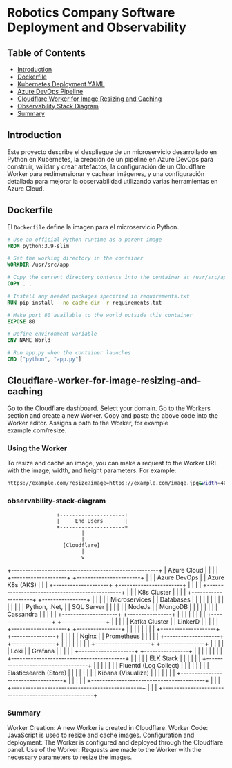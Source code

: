 # Robotics Company Software Deployment and Observability

## Table of Contents
- [Introduction](#introduction)
- [Dockerfile](#dockerfile)
- [Kubernetes Deployment YAML](#kubernetes-deployment-yaml)
- [Azure DevOps Pipeline](#azure-devops-pipeline)
- [Cloudflare Worker for Image Resizing and Caching](#cloudflare-worker-for-image-resizing-and-caching)
- [Observability Stack Diagram](#observability-stack-diagram)
- [Summary](#summary)

## Introduction
Este proyecto describe el despliegue de un microservicio desarrollado en Python en Kubernetes, la creación de un pipeline en Azure DevOps para construir, validar y crear artefactos, la configuración de un Cloudflare Worker para redimensionar y cachear imágenes, y una configuración detallada para mejorar la observabilidad utilizando varias herramientas en Azure Cloud.

## Dockerfile
El `Dockerfile` define la imagen para el microservicio Python.

```Dockerfile
# Use an official Python runtime as a parent image
FROM python:3.9-slim

# Set the working directory in the container
WORKDIR /usr/src/app

# Copy the current directory contents into the container at /usr/src/app
COPY . .

# Install any needed packages specified in requirements.txt
RUN pip install --no-cache-dir -r requirements.txt

# Make port 80 available to the world outside this container
EXPOSE 80

# Define environment variable
ENV NAME World

# Run app.py when the container launches
CMD ["python", "app.py"]
```
## Cloudflare-worker-for-image-resizing-and-caching

Go to the Cloudflare dashboard.
Select your domain.
Go to the Workers section and create a new Worker.
Copy and paste the above code into the Worker editor.
Assigns a path to the Worker, for example example.com/resize.

### Using the Worker
To resize and cache an image, you can make a request to the Worker URL with the image, width, and height parameters. For example:

```bash
https://example.com/resize?image=https://example.com/image.jpg&width=400&height=300
```
### observability-stack-diagram
                    +---------------------+
                    |     End Users       |
                    +---------------------+
                            |
                            |
                      [Cloudflare]
                            |
                            v
+-----------------------------------------------------+
|                    Azure Cloud                      |
|                                                     |
|  +--------------------+  +-----------------------+  |
|  |  Azure DevOps      |  |   Azure K8s (AKS)     |  |
|  +--------------------+  +-----------------------+  |
|                                                     |
|  +-----------------------------------------------+  |
|  |               K8s Cluster                     |  |
|  |  +--------------------+   +----------------+  |  |
|  |  |    Microservices   |   |    Databases   |  |  |
|  |  |                    |   |                |  |  |
|  |  |   Python, .Net,    |   |  SQL Server    |  |  |
|  |  |   NodeJs           |   |  MongoDB       |  |  |
|  |  |                    |   |  Cassandra     |  |  |
|  |  +--------------------+   +----------------+  |  |
|  |                                               |  |
|  |  +--------------------+   +----------------+  |  |
|  |  |   Kafka Cluster    |   |  LinkerD       |  |  |
|  |  +--------------------+   +----------------+  |  |
|  |                                               |  |
|  |  +--------------------+   +----------------+  |  |
|  |  |      Nginx         |   |  Prometheus    |  |  |
|  |  +--------------------+   +----------------+  |  |
|  |                                               |  |
|  |  +--------------------+   +----------------+  |  |
|  |  |       Loki         |   |  Grafana       |  |  |
|  |  +--------------------+   +----------------+  |  |
|  |                                               |  |
|  |  +-----------------------------------------+  |  |
|  |  |                ELK Stack                |  |  |
|  |  |  +-----------------------------------+  |  |  |
|  |  |  |  Fluentd (Log Collect)            |  |  |  |
|  |  |  |  Elasticsearch (Store)            |  |  |  |
|  |  |  |  Kibana (Visualize)               |  |  |  |
|  |  |  +-----------------------------------+  |  |  |
|  |  +-----------------------------------------+  |  |
|  +-----------------------------------------------+  |
|                                                     |
+-----------------------------------------------------+

### Summary
Worker Creation: A new Worker is created in Cloudflare.
Worker Code: JavaScript is used to resize and cache images.
Configuration and deployment: The Worker is configured and deployed through the Cloudflare panel.
Use of the Worker: Requests are made to the Worker with the necessary parameters to resize the images.